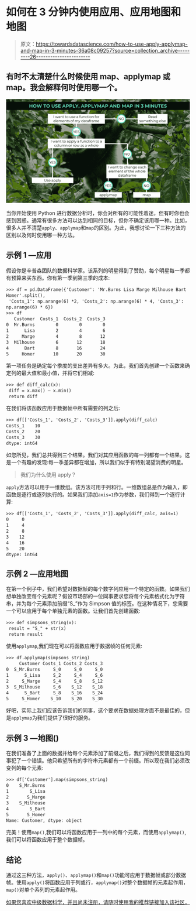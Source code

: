 # 如何在 3 分钟内使用应用、应用地图和地图

> 原文：<https://towardsdatascience.com/how-to-use-apply-applymap-and-map-in-3-minutes-36a08c09257?source=collection_archive---------26----------------------->

## 有时不太清楚什么时候使用 map、applymap 或 map。我会解释何时使用哪一个。

![](img/4702f64c8bd0971a51f200818ea60b64.png)

当你开始使用 Python 进行数据分析时，你会对所有的可能性着迷，但有时你也会感到困惑。通常有很多方法可以达到相同的目标，但你不确定该用哪一种。比如，很多人并不清楚`apply`、`applymap`和`map`的区别。为此，我想讨论一下三种方法的区别以及何时使用哪一种方法。

## 示例 1 —应用

假设你是辛普森团队的数据科学家。该系列的明星得到了赞助，每个明星每一季都有预算来买东西。你有第一季到第三季的成本:

```
>>> df = pd.DataFrame({'Customer': 'Mr.Burns Lisa Marge Milhouse Bart Homer'.split(),
 'Costs_1': np.arange(6) *2, 'Costs_2': np.arange(6) * 4, 'Costs_3': np.arange(6) * 6})
>>> df
   Customer  Costs_1  Costs_2  Costs_3
0  Mr.Burns        0        0        0
1      Lisa        2        4        6
2     Marge        4        8       12
3  Milhouse        6       12       18
4      Bart        8       16       24
5     Homer       10       20       30
```

第一项任务是确定每个季度的支出差异有多大。为此，我们首先创建一个函数来确定列的最大值和最小值，并将它们相减:

```
>>> def diff_calc(x):
 diff = x.max() — x.min()
 return diff
```

在我们将该函数应用于数据帧中所有需要的列之后:

```
>>> df[['Costs_1', 'Costs_2', 'Costs_3']].apply(diff_calc)
Costs_1    10
Costs_2    20
Costs_3    30
dtype: int64
```

如您所见，我们总共得到三个结果。我们对其应用函数的每一列都有一个结果。这是一个有趣的发现:每一季差异都在增加，所以我们似乎有特别渴望消费的明星。

> 我们为什么使用 apply？

`apply`方法可以用于一维数组。该方法可用于列和行。一维数组总是作为输入，即函数是逐行或逐列执行的。如果我们添加`axis=1`作为参数，我们得到一个逐行计算:

```
>>> df[['Costs_1', 'Costs_2', 'Costs_3']].apply(diff_calc, axis=1)
0     0
1     4
2     8
3    12
4    16
5    20
dtype: int64
```

## 示例 2 —应用地图

在第一个例子中，我们希望对数据帧的每个数字列应用一个特定的函数。如果我们想单独改变每个元素呢？假设市场部的一位同事要求您将每个元素格式化为字符串，并为每个元素添加前缀“S_”作为 Simpson 值的标签。在这种情况下，您需要一个可以应用于每个单独元素的函数。让我们首先创建函数:

```
>>> def simpsons_string(x):
 result = "S_" + str(x)
 return result
```

使用`applymap`,我们现在可以将函数应用于数据帧的任何元素:

```
>>> df.applymap(simpsons_string)
     Customer Costs_1 Costs_2 Costs_3
0  S_Mr.Burns     S_0     S_0     S_0
1      S_Lisa     S_2     S_4     S_6
2     S_Marge     S_4     S_8    S_12
3  S_Milhouse     S_6    S_12    S_18
4      S_Bart     S_8    S_16    S_24
5     S_Homer    S_10    S_20    S_30
```

好吧，实际上我们应该告诉我们的同事，这个要求在数据处理方面不是最佳的，但是`applymap`为我们提供了很好的服务。

## 示例 3 —地图()

在我们准备了上面的数据并给每个元素添加了前缀之后，我们得到的反馈是这位同事犯了一个错误。他只希望所有的字符串元素都有一个前缀。所以现在我们必须改变列的每个元素:

```
>>> df['Customer'].map(simpsons_string)
0    S_Mr.Burns
1        S_Lisa
2       S_Marge
3    S_Milhouse
4        S_Bart
5       S_Homer
Name: Customer, dtype: object
```

完美！使用`map()`,我们可以将函数应用于一列中的每个元素，而使用`applymap()`,我们可以将函数应用于整个数据帧。

## 结论

通过这三种方法，`apply()`、`applymap()`和`map()`功能可应用于数据帧或部分数据帧。使用`apply()`将函数应用于列或行，`applymap()`对整个数据帧的元素起作用，`map()`对单个系列的元素起作用。

[如果您喜欢中级数据科学，并且尚未注册，请随时使用我的推荐链接加入该社区。](https://medium.com/@droste.benedikt/membership)